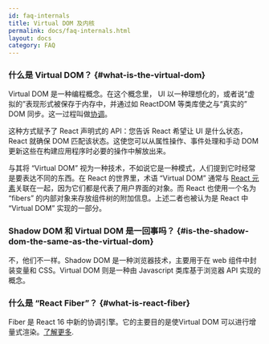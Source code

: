 ```yaml
---
id: faq-internals
title: Virtual DOM 及内核
permalink: docs/faq-internals.html
layout: docs
category: FAQ
---
```


### 什么是 Virtual DOM？ {#what-is-the-virtual-dom}

Virtual DOM 是一种编程概念。在这个概念里， UI 以一种理想化的，或者说“虚拟的”表现形式被保存于内存中，并通过如 ReactDOM 等类库使之与“真实的” DOM 同步。这一过程叫做[协调](/docs/reconciliation.html)。

这种方式赋予了 React 声明式的 API：您告诉 React 希望让 UI 是什么状态，React 就确保 DOM 匹配该状态。这使您可以从属性操作、事件处理和手动 DOM 更新这些在构建应用程序时必要的操作中解放出来。

与其将 “Virtual DOM” 视为一种技术，不如说它是一种模式，人们提到它时经常是要表达不同的东西。在 React 的世界里，术语 “Virtual DOM” 通常与 [React 元素](/docs/rendering-elements.html)关联在一起，因为它们都是代表了用户界面的对象。而 React 也使用一个名为 “fibers” 的内部对象来存放组件树的附加信息。上述二者也被认为是 React 中 “Virtual DOM” 实现的一部分。

### Shadow DOM 和 Virtual DOM 是一回事吗？ {#is-the-shadow-dom-the-same-as-the-virtual-dom}

不，他们不一样。Shadow DOM 是一种浏览器技术，主要用于在 web 组件中封装变量和 CSS。Virtual DOM 则是一种由 Javascript 类库基于浏览器 API 实现的概念。

### 什么是 “React Fiber”？ {#what-is-react-fiber}

Fiber 是 React 16 中新的协调引擎。它的主要目的是使Virtual DOM 可以进行增量式渲染。[了解更多](https://github.com/acdlite/react-fiber-architecture).

